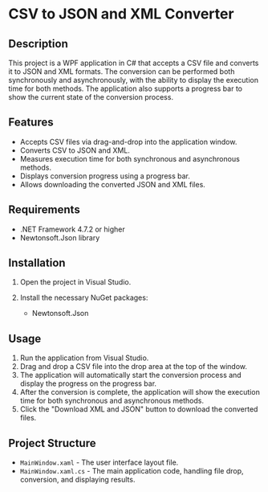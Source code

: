 # CSV to JSON and XML Converter

## Description

This project is a WPF application in C# that accepts a CSV file and converts it to JSON and XML formats. The conversion can be performed both synchronously and asynchronously, with the ability to display the execution time for both methods. The application also supports a progress bar to show the current state of the conversion process.

## Features

- Accepts CSV files via drag-and-drop into the application window.
- Converts CSV to JSON and XML.
- Measures execution time for both synchronous and asynchronous methods.
- Displays conversion progress using a progress bar.
- Allows downloading the converted JSON and XML files.

## Requirements

- .NET Framework 4.7.2 or higher
- Newtonsoft.Json library

## Installation

1. Open the project in Visual Studio.

2. Install the necessary NuGet packages:

    - Newtonsoft.Json

## Usage

1. Run the application from Visual Studio.
2. Drag and drop a CSV file into the drop area at the top of the window.
3. The application will automatically start the conversion process and display the progress on the progress bar.
4. After the conversion is complete, the application will show the execution time for both synchronous and asynchronous methods.
5. Click the "Download XML and JSON" button to download the converted files.

## Project Structure

- `MainWindow.xaml` - The user interface layout file.
- `MainWindow.xaml.cs` - The main application code, handling file drop, conversion, and displaying results.
